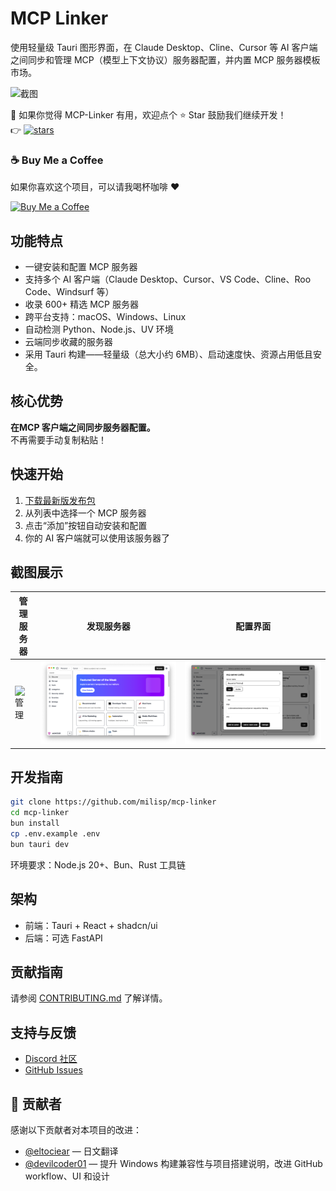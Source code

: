 # MCP Linker

使用轻量级 Tauri 图形界面，在 Claude Desktop、Cline、Cursor 等 AI 客户端之间同步和管理 MCP（模型上下文协议）服务器配置，并内置 MCP 服务器模板市场。

![截图](../images/manage.png)

💖 如果你觉得 MCP-Linker 有用，欢迎点个 ⭐ Star 鼓励我们继续开发！  
👉 [![stars](https://img.shields.io/github/stars/milisp/mcp-linker?style=social)](https://github.com/milisp/mcp-linker)

### ☕ Buy Me a Coffee

如果你喜欢这个项目，可以请我喝杯咖啡 ❤️

[![Buy Me a Coffee](https://img.shields.io/badge/-Buy%20Me%20a%20Coffee-%23FFDD00?style=for-the-badge&logo=buy-me-a-coffee&logoColor=black)](https://coff.ee/wei40680f)

## 功能特点

- 一键安装和配置 MCP 服务器
- 支持多个 AI 客户端（Claude Desktop、Cursor、VS Code、Cline、Roo Code、Windsurf 等）
- 收录 600+ 精选 MCP 服务器
- 跨平台支持：macOS、Windows、Linux
- 自动检测 Python、Node.js、UV 环境
- 云端同步收藏的服务器
- 采用 Tauri 构建——轻量级（总大小约 6MB）、启动速度快、资源占用低且安全。

## 核心优势

**在MCP 客户端之间同步服务器配置。**  
不再需要手动复制粘贴！

## 快速开始

1. [下载最新版发布包](https://github.com/milisp/mcp-linker/releases)
2. 从列表中选择一个 MCP 服务器
3. 点击“添加”按钮自动安装和配置
4. 你的 AI 客户端就可以使用该服务器了

## 截图展示

| 管理服务器 | 发现服务器 | 配置界面 |
|------------|------------|------------|
| ![管理](../images/manage.png) | ![发现](../images/home.png) | ![配置](../images/config.png) |

## 开发指南

```bash
git clone https://github.com/milisp/mcp-linker
cd mcp-linker
bun install
cp .env.example .env
bun tauri dev
```

环境要求：Node.js 20+、Bun、Rust 工具链

## 架构

- 前端：Tauri + React + shadcn/ui
- 后端：可选 FastAPI

## 贡献指南

请参阅 [CONTRIBUTING.md](./CONTRIBUTING.md) 了解详情。

## 支持与反馈

- [Discord 社区](https://discord.gg/G9uJxjpd)
- [GitHub Issues](https://github.com/milisp/mcp-linker/issues)

## 🎉 贡献者

感谢以下贡献者对本项目的改进：

- [@eltociear](https://github.com/eltociear) — 日文翻译
- [@devilcoder01](https://github.com/devilcoder01) — 提升 Windows 构建兼容性与项目搭建说明，改进 GitHub workflow、UI 和设计